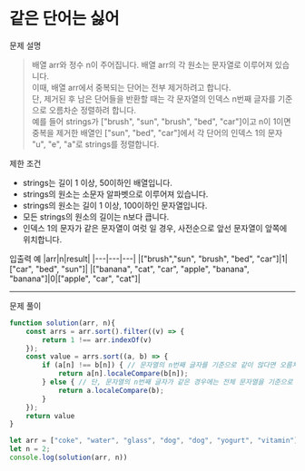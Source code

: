 # 같은 단어는 싫어

문제 설명
> 배열 arr와 정수 n이 주어집니다. 배열 arr의 각 원소는 문자열로 이루어져 있습니다.\
이때, 배열 arr에서 중복되는 단어는 전부 제거하려고 합니다.\
단, 제거된 후 남은 단어들을 반환할 때는 각 문자열의 인덱스 n번째 글자를 기준으로 오름차순 정렬하려 합니다.\
예를 들어 strings가 ["brush", "sun", "brush", "bed", "car"]이고 n이 1이면 중복을 제거한 배열인 ["sun", "bed", "car"]에서 각 단어의 인덱스 1의 문자 "u", "e", "a"로 strings를 정렬합니다.

제한 조건
+ strings는 길이 1 이상, 50이하인 배열입니다.
+ strings의 원소는 소문자 알파벳으로 이루어져 있습니다.
+ strings의 원소는 길이 1 이상, 100이하인 문자열입니다.
+ 모든 strings의 원소의 길이는 n보다 큽니다.
+ 인덱스 1의 문자가 같은 문자열이 여럿 일 경우, 사전순으로 앞선 문자열이 앞쪽에 위치합니다.

입출력 예
|arr|n|result|
|---|---|---|
|["brush","sun", "brush", "bed", "car"]|1|["car", "bed", "sun"]|
|["banana", "cat", "car", "apple", "banana", "banana"]|0|["apple", "car", "cat"]|

------------------------

문제 풀이
```javascript
function solution(arr, n){
	const arrs = arr.sort().filter((v) => {
		return 1 !== arr.indexOf(v)
	});
	const value = arrs.sort((a, b) => {
		if (a[n] !== b[n]) { // 문자열의 n번째 글자를 기준으로 같이 않다면 오름차순으로 정렬
			return a[n].localeCompare(b[n]);
		} else { // 단, 문자열의 n번째 글자가 같은 경우에는 전체 문자열을 기준으로 배열 순으로 정렬
			return a.localeCompare(b);
		}
	});
	return value
}

let arr = ["coke", "water", "glass", "dog", "dog", "yogurt", "vitamin"];
let n = 2;
console.log(solution(arr, n))
```